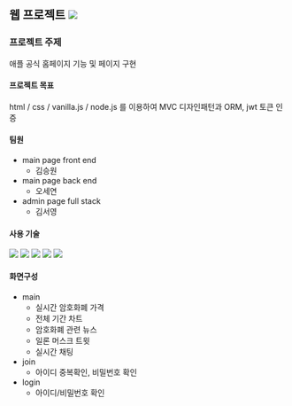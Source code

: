 


## 웹 프로젝트 <img src="https://img.shields.io/badge/apple-000000?style=plastic&logo=apple&logoColor=white"/>

### 프로젝트 주제
애플 공식 홈페이지 기능 및 페이지 구현


#### 프로젝트 목표
html / css / vanilla.js / node.js 를 이용하여 MVC 디자인패턴과 ORM, jwt 토큰 인증 

#### 팀원
- main page front end
  - 김승원
- main page back end
  - 오세연
- admin page full stack
  - 김서영
 

#### 사용 기술


<p>
  <img src="https://img.shields.io/badge/HTML5-E34F26?style=plastic&logo=HTML5&logoColor=white"/>
  <img src="https://img.shields.io/badge/CSS3-1572B6?style=plastic&logo=CSS3&logoColor=white"/>
  <img src="https://img.shields.io/badge/JavaScript-F7DF1E?logo=JavaScript&logoColor=white&style=plastic" style="max-width: 100%; user-select: auto;">
  <img src="https://img.shields.io/badge/Node.js-339933?logo=node-dot-js&logoColor=white&style=plastic"/>
  <img src="https://img.shields.io/badge/MySQL-4479A1?style=plastic&logo=MySQL&logoColor=white"/>
</p>

#### 화면구성
- main
  - 실시간 암호화폐 가격
  - 전체 기간 차트
  - 암호화폐 관련 뉴스
  - 일론 머스크 트윗
  - 실시간 채팅
- join
  - 아이디 중복확인, 비밀번호 확인
- login
  - 아이디/비밀번호 확인


